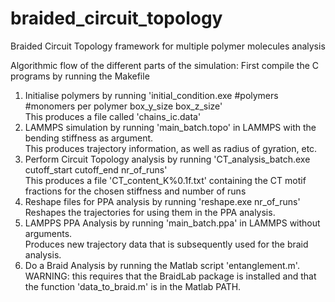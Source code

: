 # braided_circuit_topology
Braided Circuit Topology framework for multiple polymer molecules analysis 

Algorithmic flow of the different parts of the simulation:
First compile the C programs by running the Makefile

<ol>
  <li> Initialise polymers by running 'initial_condition.exe #polymers #monomers per polymer box_y_size box_z_size' </li>
  This produces a file called 'chains_ic.data'
  <li> LAMMPS simulation by running 'main_batch.topo' in LAMMPS with the bending stiffness as argument. </li>
  This produces trajectory information, as well as radius of gyration, etc.
  <li> Perform Circuit Topology analysis by running 'CT_analysis_batch.exe cutoff_start cutoff_end nr_of_runs' </li>
  This produces a file 'CT_content_K%0.1f.txt' containing the CT motif fractions for the chosen stiffness and number of runs
  <li> Reshape files for PPA analysis by running 'reshape.exe nr_of_runs' </li>
  Reshapes the trajectories for using them in the PPA analysis.
  <li> LAMPPS PPA Analysis by running 'main_batch.ppa' in LAMMPS without arguments. </li>
  Produces new trajectory data that is subsequently used for the braid analysis.
  <li> Do a Braid Analysis by running the Matlab script 'entanglement.m'. WARNING: this requires that the BraidLab package is installed and that the function 'data_to_braid.m' is in the Matlab PATH. </li>
</ol>
